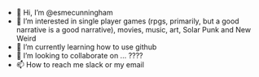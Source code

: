 - 👋 Hi, I’m @esmecunningham
- 👀 I’m interested in single player games (rpgs, primarily, but a good narrative is a good narrative), movies, music, art, Solar Punk and New Weird
- 🌱 I’m currently learning how to use github
- 💞️ I’m looking to collaborate on ... ????
- 📫 How to reach me slack or my email

<!---
esmecunningham/esmecunningham is a ✨ special ✨ repository because its `README.md` (this file) appears on your GitHub profile.
You can click the Preview link to take a look at your changes.
--->

